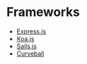 # Frameworks

- [Express.js](https://expressjs.com/)
- [Koa.js](https://koajs.com/)
- [Sails.js](https://sailsjs.com/)
- [Curveball](https://evertpot.com/curveball-typescript-framework-update/)